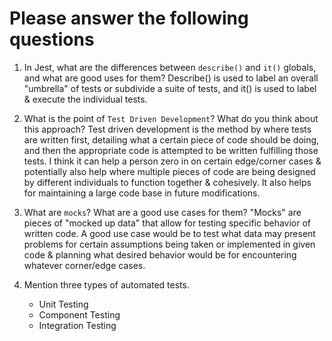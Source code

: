 # Please answer the following questions

1.  In Jest, what are the differences between `describe()` and `it()` globals, and what are good uses for them? Describe() is used to label an overall "umbrella" of tests or subdivide a suite of tests, and it() is used to label & execute the individual tests.

2.  What is the point of `Test Driven Development`? What do you think about this approach? Test driven development is the method by where tests are written first, detailing what a certain piece of code should be doing, and then the appropriate code is attempted to be written fulfilling those tests. I think it can help a person zero in on certain edge/corner cases & potentially also help where multiple pieces of code are being designed by different individuals to function together & cohesively. It also helps for maintaining a large code base in future modifications.

3.  What are `mocks`? What are a good use cases for them?
"Mocks" are pieces of "mocked up data" that allow for testing specific behavior of written code. A good use case would be to test what data may present problems for certain assumptions being taken or implemented in given code & planning what desired behavior would be for encountering whatever corner/edge cases.

4.  Mention three types of automated tests.
    - Unit Testing
    - Component Testing
    - Integration Testing
